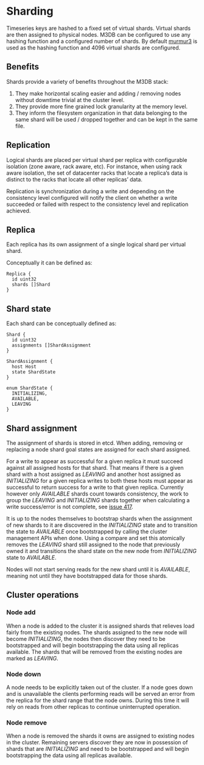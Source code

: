 # Sharding

Timeseries keys are hashed to a fixed set of virtual shards. Virtual shards are then assigned to physical nodes. M3DB can be configured to use any hashing function and a configured number of shards. By default [murmur3](https://en.wikipedia.org/wiki/MurmurHash) is used as the hashing function and 4096 virtual shards are configured.

## Benefits

Shards provide a variety of benefits throughout the M3DB stack:

1. They make horizontal scaling easier and adding / removing nodes without downtime trivial at the cluster level.
2. They provide more fine grained lock granularity at the memory level.
3. They inform the filesystem organization in that data belonging to the same shard will be used / dropped together and can be kept in the same file.

## Replication

Logical shards are placed per virtual shard per replica with configurable isolation (zone aware, rack aware, etc). For instance, when using rack aware isolation, the set of datacenter racks that locate a replica’s data is distinct to the racks that locate all other replicas’ data.

Replication is synchronization during a write and depending on the consistency level configured will notify the client on whether a write succeeded or failed with respect to the consistency level and replication achieved.

## Replica

Each replica has its own assignment of a single logical shard per virtual shard.

Conceptually it can be defined as:

```
Replica {
  id uint32
  shards []Shard
}
```

## Shard state

Each shard can be conceptually defined as:

```
Shard {
  id uint32
  assignments []ShardAssignment
}

ShardAssignment {
  host Host
  state ShardState
}

enum ShardState {
  INITIALIZING,
  AVAILABLE,
  LEAVING
}
```

## Shard assignment

The assignment of shards is stored in etcd. When adding, removing or replacing a node shard goal states are assigned for each shard assigned.

For a write to appear as successful for a given replica it must succeed against all assigned hosts for that shard.  That means if there is a given shard with a host assigned as *LEAVING* and another host assigned as *INITIALIZING* for a given replica writes to both these hosts must appear as successful to return success for a write to that given replica.  Currently however only *AVAILABLE* shards count towards consistency, the work to group the *LEAVING* and *INITIALIZING* shards together when calculating a write success/error is not complete, see [issue 417](https://github.com/m3db/m3/issues/417).

It is up to the nodes themselves to bootstrap shards when the assignment of new shards to it are discovered in the *INITIALIZING* state and to transition the state to *AVAILABLE* once bootstrapped by calling the cluster management APIs when done.  Using a compare and set this atomically removes the *LEAVING* shard still assigned to the node that previously owned it and transitions the shard state on the new node from *INITIALIZING* state to *AVAILABLE*.

Nodes will not start serving reads for the new shard until it is *AVAILABLE*, meaning not until they have bootstrapped data for those shards.

## Cluster operations

### Node add

When a node is added to the cluster it is assigned shards that relieves load fairly from the existing nodes.  The shards assigned to the new node will become *INITIALIZING*, the nodes then discover they need to be bootstrapped and will begin bootstrapping the data using all replicas available.  The shards that will be removed from the existing nodes are marked as *LEAVING*.

### Node down

A node needs to be explicitly taken out of the cluster.  If a node goes down and is unavailable the clients performing reads will be served an error from the replica for the shard range that the node owns.  During this time it will rely on reads from other replicas to continue uninterrupted operation.

### Node remove

When a node is removed the shards it owns are assigned to existing nodes in the cluster.  Remaining servers discover they are now in possession of shards that are *INITIALIZING* and need to be bootstrapped and will begin bootstrapping the data using all replicas available.
